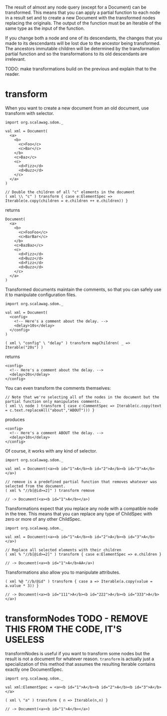 The result of almost any node query (except for a Document) can be transformed.  This means that you can apply a partial function to each node in a result set and to create a new Document with the transformed nodes replacing the originals.  The output of the function must be an Iterable of the same type as the input of the function.

If you change both a node and one of its descendants, the changes that you made to its descendants will be lost due to the ancestor being transformed.  The ancestors immutable children will be determined by the transformation partial function and so the transformations to its old descendants are irrelevant.

TODO: make transformations build on the previous and explain that to the reader.

# transform

When you want to create a new document from an old document, use transform with selector.

    import org.scalawag.sdom._

    val xml = Document(
      <a>
        <b>
          <c>Foo</c>
          <c>Bar</c>
        </b>
        <c>Baz</c>
        <c>
          <d>Fizz</d>
          <d>Buzz</d>
        </c>
      </a>
    )

    // Double the children of all "c" elements in the document
    ( xml \\ "c" ) transform { case e:ElementSpec => Iterable(e.copy(children = e.children ++ e.children)) }

returns

    Document(
      <a>
        <b>
          <c>FooFoo</c>
          <c>BarBar</c>
        </b>
        <c>BazBaz</c>
        <c>
          <d>Fizz</d>
          <d>Buzz</d>
          <d>Fizz</d>
          <d>Buzz</d>
        </c>
      </a>
    )

Transformed documents maintain the comments, so that you can safely use it to manipulate configuration files.

    import org.scalawag.sdom._

    val xml = Document(
      <config>
        <!-- Here's a comment about the delay. -->
        <delay>10s</delay>
      </config>
    )

    ( xml \ "config" \ "delay" ) transform mapChildren( _ => Iterable("20s") )

returns

    <config>
      <!-- Here's a comment about the delay. -->
      <delay>20s</delay>
    </config>

You can even transform the comments themselves:

    // Note that we're selecting all of the nodes in the document but the partial function only manipulates comments.
    ( xml \\ node ) transform { case c:CommentSpec => Iterable(c.copy(text = c.text.replaceAll("about","ABOUT"))) }

produces

    <config>
      <!-- Here's a comment ABOUT the delay. -->
      <delay>10s</delay>
    </config>

Of course, it works with any kind of selector.

    import org.scalawag.sdom._

    val xml = Document(<a><b id="1">A</b><b id="2">A</b><b id="3">A</b></a>)

    // remove is a predefined partial function that removes whatever was selected from the document.
    ( xml % "//b[@id>=2]" ) transform remove

    // -> Document(<a><b id="1">A</b></a>)

Transformations expect that you replace any node with a compatible node in the tree.  This means that you can replace any type of ChildSpec with zero or more of any other ChildSpec.

    import org.scalawag.sdom._

    val xml = Document(<a><b id="1">A</b><b id="2">A</b><b id="3">A</b></a>)

    // Replace all selected elements with their children
    ( xml % "//b[@id>=2]" ) transform { case e:ElementSpec => e.children }

    // -> Document(<a><b id="1">A</b>AA</a>)

Transformations also allow you to manipulate attributes.

    ( xml %@ "//b/@id" ) transform { case a => Iterable(a.copy(value = a.value * 3)) }

    // -> Document(<a><b id="111">A</b><b id="222">A</b><b id="333">A</b></a>)

# transformNodes TODO - REMOVE THIS FROM THE CODE, IT'S USELESS

transformNodes is useful if you want to transform some nodes but the result is not a document for whatever reason.  `transform` is actually just a specialization of this method that assumes the resulting Iterable contains exactly one DocumentSpec.

    import org.scalawag.sdom._

    val xml:ElementSpec = <a><b id="1">A</b><b id="2">A</b><b id="3">A</b></a>

    ( xml \ "a" ) transform { n => Iterable(n,n) }

    // -> Document(<a><b id="1">A</b></a>)
